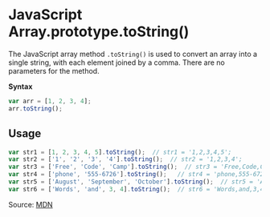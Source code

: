 # JavaScript Array.prototype.toString()

The JavaScript array method `.toString()` is used to convert an array into a single string, with each element joined by a comma. There are no parameters for the method.

**Syntax**

```javascript
var arr = [1, 2, 3, 4];
arr.toString();
```

## Usage

```javascript
var str1 = [1, 2, 3, 4, 5].toString();  // str1 = '1,2,3,4,5';
var str2 = ['1', '2', '3', '4'].toString();  // str2 = '1,2,3,4';
var str3 = ['Free', 'Code', 'Camp'].toString();  // str3 = 'Free,Code,Camp';
var str4 = ['phone', '555-6726'].toString();   // str4 = 'phone,555-6726';
var str5 = ['August', 'September', 'October'].toString();  // str5 = 'August,September,October';
var str6 = ['Words', 'and', 3, 4].toString();  // str6 = 'Words,and,3,4';
```

Source: [MDN](https://developer.mozilla.org/en-US/docs/Web/JavaScript/Reference/Global_Objects/Array/toString)
